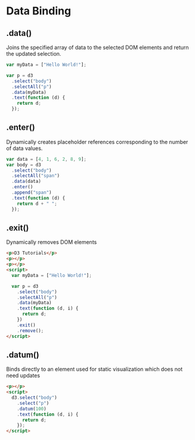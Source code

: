 # Data Binding

## .data()

Joins the specified array of data to the selected DOM elements and return the updated selection.

```js
var myData = ["Hello World!"];

var p = d3
  .select("body")
  .selectAll("p")
  .data(myData)
  .text(function (d) {
    return d;
  });
```

## .enter()

Dynamically creates placeholder references corresponding to the number of data values.

```js
var data = [4, 1, 6, 2, 8, 9];
var body = d3
  .select("body")
  .selectAll("span")
  .data(data)
  .enter()
  .append("span")
  .text(function (d) {
    return d + " ";
  });
```

## .exit()

Dynamically removes DOM elements

```html
<p>D3 Tutorials</p>
<p></p>
<p></p>
<script>
  var myData = ["Hello World!"];

  var p = d3
    .select("body")
    .selectAll("p")
    .data(myData)
    .text(function (d, i) {
      return d;
    })
    .exit()
    .remove();
</script>
```

## .datum()

Binds directly to an element used for static visualization which does not need updates

```html
<p></p>
<script>
  d3.select("body")
    .select("p")
    .datum(100)
    .text(function (d, i) {
      return d;
    });
</script>
```
